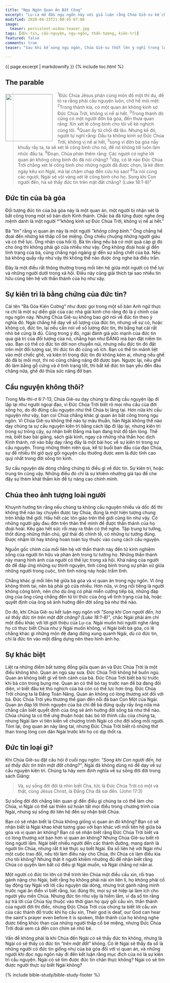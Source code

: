 ```yaml
---
title: "Ngụ Ngôn Quan Án Bất Công"
excerpt: "Lu-ca mở đầu ngụ ngôn này với giả luận rằng Chúa Giê-su kể chuyện này với dụng ý khuyên giục chúng ta hãy cầu nguyện luôn. Theo sự hiểu biết của tôi, Chúa Giê-su có dụng ý hoàn toàn khác."
modified: 2020-04-23T21:00:45-07:00
image:
  teaser: persistent-widow-teaser.jpg
tags: [đức-tin, cầu-nguyện, ngụ-ngôn, thần-tượng, kiên-trì]
featured: false
comments: true
teaser: "Sau khi kể xong ngụ ngôn, Chúa Giê-su thốt lên ý nghĩ trong lòng mình rằng một ngày kia, khi Ngài tái lâm, Ngài có sẽ thấy đức tin chân thật chăng. Phải chăng Ngài khen ngợi đức tin của người phụ nữ bày tỏ trong sự kiên trì của bà? Hoặc Ngài đang tìm kiếm người thực có sự nhận biết Đức Chúa Trời? Tôi có một câu hỏi cho các bạn là: Bạn có nhận xét gì về đức tin của người phụ nữ này?"

---
```

{{ page.excerpt | markdownify }}
{% include toc.html %}
<!--a href="{{ site.url }}{% post_url articles-viet/2018-12-05-Awake-O-Sleeper-Viet %}"><em>(Bấm vào đây để đọc tiếng Việt)</em></a-->

## The parable
<img alt src="{{ site.url }}/assets/images/persistent-widow-teaser.jpg" style="border: 1px solid #cccccc; margin: 7px 15px 0px 0px; max-width: 100%; height: 148px; padding: 0px; float: left;">

> <sup>1</sup>Ðức Chúa Jêsus phán cùng môn đồ một thí dụ, để tỏ ra rằng phải cầu nguyện luôn, chớ hề mỏi mệt:  <sup>2</sup>Trong thành kia, có một quan án không kính sợ Ðức Chúa Trời, không vị nể ai hết.  <sup>3</sup>Trong thành đó cũng có một người đờn bà góa, đến thưa quan rằng: Xin xét lẽ công bình cho tôi về kẻ nghịch cùng tôi.  <sup>4</sup>Quan ấy từ chối đã lâu. Nhưng kế đó, người tự nghĩ rằng: Dầu ta không kính sợ Ðức Chúa Trời, không vị nể ai hết,  <sup>5</sup>song vì đờn bà góa nầy khuấy rầy ta, ta sẽ xét lẽ công bình cho nó, để nó không tới luôn làm nhức đầu ta.  <sup>6</sup>Ðoạn, Chúa phán thêm rằng: Các ngươi có nghe lời quan án không công bình đó đã nói chăng?  <sup>7</sup>Vậy, có lẽ nào Ðức Chúa Trời chẳng xét lẽ công bình cho những người đã được chọn, là kẻ đêm ngày kêu xin Ngài, mà lại chậm chạp đến cứu họ sao!  <sup>8</sup>Ta nói cùng các ngươi, Ngài sẽ vội vàng xét lẽ công bình cho họ. Song khi Con người đến, há sẽ thấy đức tin trên mặt đất chăng? (Luke 18:1-8)"

## Đức tin của bà góa

Đối tượng đức tin của bà góa này là một quan án, một người bị nhận xét là bất công trong một số bản dịch Kinh thánh. Chắc bà đã từng được nghe ông mệnh danh là một người *"không kính sợ Đức Chúa Trời, không vị nể ai hết."

Bà *"tin"* rằng vị quan án này là một người *"không công bình."* Ông chẳng hề đoái đến những kẻ thấp cổ bé miệng. Ông chiều chuộng những người giàu và có thế lực. Ông nhận của hối lộ. Bà tin rằng nếu bà có một quà cáp gì đó cho ông thì không phải gõ cửa nhiều như vậy. Ông không đoái hoài gì đến tình trạng của bà, cũng chẳng ngó ngàng gì đến sự sống chết của bà. Nếu bà không quấy rầy như vậy thì không thể nào được ông nghe bà điều trần.

Đây là một điều rất thông thường trong mối liên hệ giữa một người có thế lực và những người dưới trong xã hội. Điều này cũng giải thích tại sao nhiều tín hữu cũng liên hệ với thần thánh của họ như vậy.

## Sự kiên trì là bằng chứng của đức tin?

Cái tên "Bà Góa Kiên Cường" như được gọi trong một số bản Anh ngữ thực ra chỉ là một sự diễn giải của các nhà giải kinh cho rằng đó là ý chính của ngụ ngôn này. Nhưng Chúa Giê-su không bao giờ nói về đức tin theo ý nghĩa đó. Ngài chẳng hề dạy về số lượng của đức tin, nhưng về sự có, hoặc không có, đức tin, lại nếu cần nói về số lượng đức tin, thì bằng hạt cải rất nhỏ bé cũng là đủ. Cũng trong ý đó, ngài đánh giá sức mạnh của đức tin qua giá trị của đối tượng của nó, chẳng hạn như ĐẤNG mà bạn đặt niềm tin vào. Bạn có thể có đức tin dời non chuyển núi, nhưng nếu đức tin đó đặt trên một đối tượng sai, thì đức tin đó cũng vô ích. Bạn có thể tin mãnh liệt vào một chiếc ghế, và kiên trì trong đức tin đó không kém ai, nhưng nếu ghế đó đã bị mối mọt, thì nó cũng chẳng nâng đỡ được bạn. Ngược lại, nếu ghế đó làm bằng gỗ cứng và ở tình trạng tốt, thì bất kể đức tin bạn yếu đến đâu chăng nữa, ghế đó thừa sức nâng đỡ bạn.

## Cầu nguyện không thôi?

Trong Ma-thi-ơ 6:7-13, Chúa Giê-su dạy chúng ta đừng cầu nguyện lập đi lập lại như người ngoại đạo, vì Đức Chúa Trời biết rõ mọi nhu cầu của đời sống họ, do đó đừng cầu nguyện như thể Chúa bị lãng tai. Hơn nữa khi cầu nguyện như vậy, bạn coi Chúa chẳng khác gì quan án bất công trong ngụ ngôn. Vì Chúa Giê-su không thể nào tự mâu thuẫn, hẳn Ngài không thể nào dạy chúng ta sự cầu nguyện kiên trì bằng cách lập đi lập lại, nhưng kiên trì trong sự trông cậy, sự nhận biết Đấng mà bạn đang trút đổ tấm lòng. Thế mà, biết bao bài giảng, sách giải kinh, ngay cả những nhà thần học dịch Kinh thánh, rơi vào bẫy dạy rằng đây là một bài học về sự kiên trì trong sự cầu nguyện. Trong những thiên niên qua, kể từ buổi ban đầu của đạo Chúa, sự để nhiều thì giờ quỳ gối nguyện cầu thường được xem là đức tính cao quý nhất trong đời sống tin kính.

Sự cầu nguyện dài dòng chẳng chứng tỏ điều gì về đức tin. Sự kiên trì, hoặc trung tín cũng vậy. Những điều đó chỉ là sự khiêm nhường giả tạo để che đậy sự thèm khát thầm kín để tự nâng cao chính mình.

## Chúa theo ảnh tượng loài người

Khuynh hướng tin rằng nếu chúng ta không cầu nguyện nhiều và dốc đổ thì không thể nào lay chuyển được tay Chúa, đúng là một hiện tượng chung trên khắp thế giới. Hầu hết các tôn giáo trên thế giới cũng tin như vậy. Có những người gây đau đớn trên thân thể mình để được thần thánh của họ đoái hoài. Kêu gào hết sức rồi may ra thần có thể nghe. Tập trung tư tưởng, thốt đúng những thần chú, giữ thái độ chỉnh tề, có những tư tưởng đúng. Được nhậm lời hay không hoàn toàn tùy thuộc vào cung cách cầu nguyện.

Nguồn gốc chính của mối liên hệ với thần thánh này đến từ kinh nghiệm sống của người tín hữu và phản ảnh trong tư tưởng họ. Những thần thánh này mang hình ảnh của người có thế lực trong xã hội. Khả năng của người đó để đáp ứng những sự thỉnh nguyện, tính công bình trong sự phân xử giữa những người trong cuộc, tính tình nóng nảy hoặc trầm tĩnh.

Chẳng khác gì mối liên hệ giữa bà góa và vị quan án trong ngụ ngôn. Vì ông không thính tai, nên bà phải gõ cửa nhiều. Hơn nữa, vì ông nổi tiếng là người không công bình, nên cho dù ông có phải miễn cưỡng tiếp bà, những đáp ứng của ông cũng chẳng đến từ tri thức của ông về tình trạng của bà, hoặc quyết định của ông sẽ ảnh hưởng đến đời sống bà như thế nào.

Do đó, khi Chúa Giê-su kết luận ngụ ngôn với *"Song khi Con người đến, há sẽ thấy đức tin trên mặt đất chăng? (Luke 18:1-8)"*, chắc Ngài phải ám chỉ một điều khác với lời giới thiệu của Lu-ca. Ngài muốn hỏi người nghe rằng họ có thực biết Chúa như ý Ngài muốn không, vì Ngài biết bà góa, có lẽ chẳng khác gì những môn đệ đang đứng xung quanh Ngài, dù có đức tin, chỉ là đức tin vào một đấng dựng nên theo hình ảnh họ.

## Sự khác biệt

Liệt ra những điểm bất tương đồng giữa quan án và Đức Chúa Trời là một điều không khó. Quan án ngủ say sưa. Đức Chúa Trời không hề buồn ngủ. Quan án không biết gì về tình cảnh của bà. Đức Chúa Trời biết bà từ trước khi bà còn trong bụng mẹ. Quan án có thể bó tay trước nan đề bà đang đối diện, vì biết đâu kẻ thù nghịch của bà còn có thế lực hơn ông. Đức Chúa Trời chúng ta là Đấng Toàn Năng. Quan án không có lòng thương xót đối với bà. Đức Chúa Trời yêu thương thế gian đến nỗi đã ban Con Một của Ngài. Quan án đáp lời thỉnh nguyện của bà chỉ để bà đừng quấy rầy ông nữa mà chẳng cần biết quyết định của ông sẽ ảnh hưởng đời sống bà như thế nào. Chúa chúng ta có thể ưng thuận hoặc bác bỏ lời thỉnh cầu của chúng ta, nhưng Ngài làm vì tiên kiến về chương trình Ngài có cho đời sống mỗi người. Tóm lại, ông quan án này lãng tai, nhưng Đức Chúa Trời biết rõ những thở than trong lòng con dân Ngài trước khi họ có dịp thốt ra.

## Đức tin loại gì?

Khi Chúa Giê-su đặt câu hỏi ở cuối ngụ ngôn: *"Song khi Con người đến, há sẽ thấy đức tin trên mặt đất chăng?"*, Ngài đã không dùng nó để dạy về sự cầu nguyện kiên trì. Chúng ta hãy xem định nghĩa về sự sống đời đời trong sách Giăng:

> Vả, sự sống đời đời là nhìn biết Cha, tức là Ðức Chúa Trời có một và thật, cùng Jêsus Christ, là Ðấng Cha đã sai đến. (John 17:3)

Sự sống đời đời chẳng liên quan gì đến điều gì chúng ta có thể làm cho Chúa, vì Ngài có thể sai thiên sứ hoàn tất mọi điều trong chương trình của Ngài, nhưng sự sống đó liên hệ đến sự nhận biết Chúa.

Bạn có sẽ nhận biết là Chúa không giống vị quan án đó không? Bạn có sẽ nhận biết là Ngài khao khát tương giao với bạn khác với mối liên hệ giữa bà góa và vị quan án không? Bạn có sẽ nhận biết rằng Đức Chúa Trời biết và có lòng thương xót bạn hơn vị quan án không? Nhưng Chúa Giê-su biết rõ lòng người lắm. Ngài biết nhiều người đến các thánh đường, mang danh là người tin Chúa, nhưng rất ít kẻ thực sự biết Ngài. Đa số liên hệ với Ngài như một cuộc trao đổi, nếu tôi làm điều này cho Chúa, thì Chúa có làm điều kia cho tôi không? Nhưng thật ít người khiêm nhường đủ để nhận biết rằng Chúa có quyền làm bất cứ điều gì Ngài muốn, và Ngài chẳng nợ nần ai.

Một người có đức tin lớn có thể trình lên Chúa một điều cầu xin, rồi trao gánh nặng cho Ngài, biết rằng họ không phải nài xin liên lỉ, họ không phải cố lay động tay Ngài với lời cầu nguyện dài dòng, nhưng trút gánh nặng mình trước ngai ân điển vì biết rằng, lúc đúng thì, mọi sự sẽ hiệp lại làm ích cho người yêu mến Chúa. Nhưng đức tin như vậy là hiếm lắm, vì đa số tin rằng sự trả lời của Chúa tùy thuộc vào thời gian họ quỳ gối cầu xin. thần thánh của người đời thì điếc, nhưng Đức Chúa Trời của chúng ta biết lời cầu xin của các thánh đồ trước khi họ cầu xin, Their god is deaf, our God can hear the saint's prayer even before it is spoken, thần thánh của họ không nghe được tiếng khóc than của những người thấp cổ bé miệng, nhưng Đức Chúa Trời đoái xem cả đến con chim sẻ nhỏ bé.

Vấn đề không phải là khi Chúa đến Ngài có sẽ thấy đức tin không, nhưng là Ngài có sẽ thấy có đức tin *"trên mặt đất"* không. Có lẽ Ngài sẽ thấy đa số là những người có đức tin giống như của bà góa đối với vị quan án, và những người khi đọc ngụ ngôn này đi đến kết luận rằng mục đich của nó là sự kiên trì cầu nguyện. Ngài có sẽ tìm được đức tin chân thực không? Ngài có sẽ tìm được người thực sự biết Ngài không?

{% include bible-study/bible-study-footer %}
